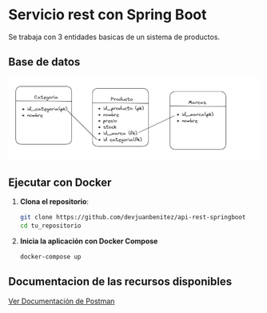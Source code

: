 # Servicio rest con Spring Boot

Se trabaja con 3 entidades basicas de un sistema de productos.

## Base de datos
![App Screenshot](/img/bd.png)

## Ejecutar con Docker
1. **Clona el repositorio**:
   
   ```bash
   git clone https://github.com/devjuanbenitez/api-rest-springboot
   cd tu_repositorio
2. **Inicia la aplicación con Docker Compose**
   
   ```bash
   docker-compose up

## Documentacion de las recursos disponibles
[Ver Documentación de Postman](https://documenter.getpostman.com/view/20132784/2sA3Bn7Cas)


